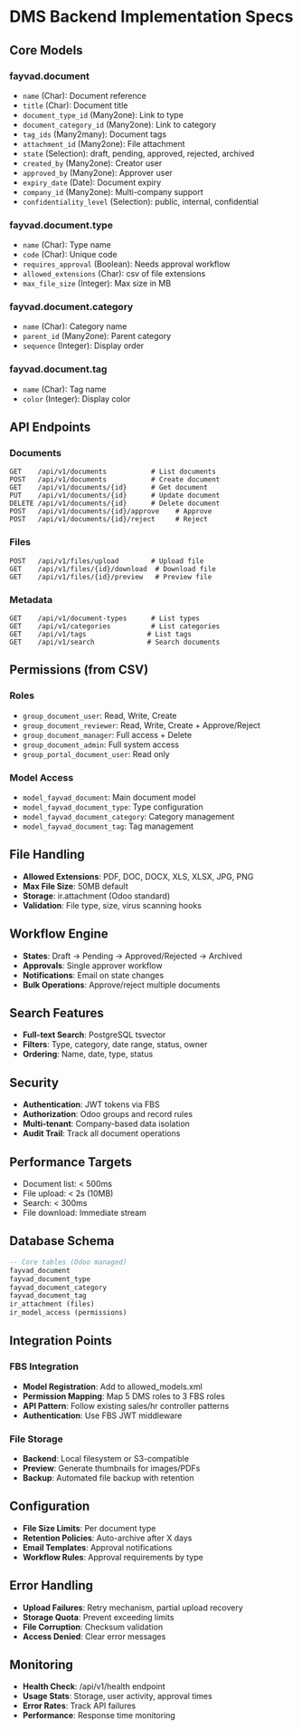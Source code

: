 # DMS Backend Implementation Specs

## Core Models

### fayvad.document
- `name` (Char): Document reference  
- `title` (Char): Document title
- `document_type_id` (Many2one): Link to type
- `document_category_id` (Many2one): Link to category  
- `tag_ids` (Many2many): Document tags
- `attachment_id` (Many2one): File attachment
- `state` (Selection): draft, pending, approved, rejected, archived
- `created_by` (Many2one): Creator user
- `approved_by` (Many2one): Approver user
- `expiry_date` (Date): Document expiry
- `company_id` (Many2one): Multi-company support
- `confidentiality_level` (Selection): public, internal, confidential

### fayvad.document.type  
- `name` (Char): Type name
- `code` (Char): Unique code
- `requires_approval` (Boolean): Needs approval workflow
- `allowed_extensions` (Char): csv of file extensions
- `max_file_size` (Integer): Max size in MB

### fayvad.document.category
- `name` (Char): Category name
- `parent_id` (Many2one): Parent category
- `sequence` (Integer): Display order

### fayvad.document.tag
- `name` (Char): Tag name
- `color` (Integer): Display color

## API Endpoints

### Documents
```
GET    /api/v1/documents           # List documents
POST   /api/v1/documents           # Create document  
GET    /api/v1/documents/{id}      # Get document
PUT    /api/v1/documents/{id}      # Update document
DELETE /api/v1/documents/{id}      # Delete document
POST   /api/v1/documents/{id}/approve    # Approve
POST   /api/v1/documents/{id}/reject     # Reject
```

### Files
```
POST   /api/v1/files/upload        # Upload file
GET    /api/v1/files/{id}/download  # Download file
GET    /api/v1/files/{id}/preview   # Preview file
```

### Metadata
```
GET    /api/v1/document-types      # List types
GET    /api/v1/categories          # List categories
GET    /api/v1/tags               # List tags
GET    /api/v1/search             # Search documents
```

## Permissions (from CSV)

### Roles
- `group_document_user`: Read, Write, Create
- `group_document_reviewer`: Read, Write, Create + Approve/Reject
- `group_document_manager`: Full access + Delete
- `group_document_admin`: Full system access
- `group_portal_document_user`: Read only

### Model Access
- `model_fayvad_document`: Main document model
- `model_fayvad_document_type`: Type configuration  
- `model_fayvad_document_category`: Category management
- `model_fayvad_document_tag`: Tag management

## File Handling
- **Allowed Extensions**: PDF, DOC, DOCX, XLS, XLSX, JPG, PNG
- **Max File Size**: 50MB default
- **Storage**: ir.attachment (Odoo standard)
- **Validation**: File type, size, virus scanning hooks

## Workflow Engine
- **States**: Draft → Pending → Approved/Rejected → Archived
- **Approvals**: Single approver workflow
- **Notifications**: Email on state changes
- **Bulk Operations**: Approve/reject multiple documents

## Search Features
- **Full-text Search**: PostgreSQL tsvector
- **Filters**: Type, category, date range, status, owner
- **Ordering**: Name, date, type, status

## Security
- **Authentication**: JWT tokens via FBS
- **Authorization**: Odoo groups and record rules
- **Multi-tenant**: Company-based data isolation
- **Audit Trail**: Track all document operations

## Performance Targets  
- Document list: < 500ms
- File upload: < 2s (10MB)
- Search: < 300ms
- File download: Immediate stream

## Database Schema
```sql
-- Core tables (Odoo managed)
fayvad_document
fayvad_document_type  
fayvad_document_category
fayvad_document_tag
ir_attachment (files)
ir_model_access (permissions)
```

## Integration Points

### FBS Integration
- **Model Registration**: Add to allowed_models.xml
- **Permission Mapping**: Map 5 DMS roles to 3 FBS roles
- **API Pattern**: Follow existing sales/hr controller patterns
- **Authentication**: Use FBS JWT middleware

### File Storage
- **Backend**: Local filesystem or S3-compatible
- **Preview**: Generate thumbnails for images/PDFs
- **Backup**: Automated file backup with retention

## Configuration
- **File Size Limits**: Per document type
- **Retention Policies**: Auto-archive after X days
- **Email Templates**: Approval notifications
- **Workflow Rules**: Approval requirements by type

## Error Handling
- **Upload Failures**: Retry mechanism, partial upload recovery
- **Storage Quota**: Prevent exceeding limits
- **File Corruption**: Checksum validation
- **Access Denied**: Clear error messages

## Monitoring
- **Health Check**: /api/v1/health endpoint
- **Usage Stats**: Storage, user activity, approval times
- **Error Rates**: Track API failures
- **Performance**: Response time monitoring